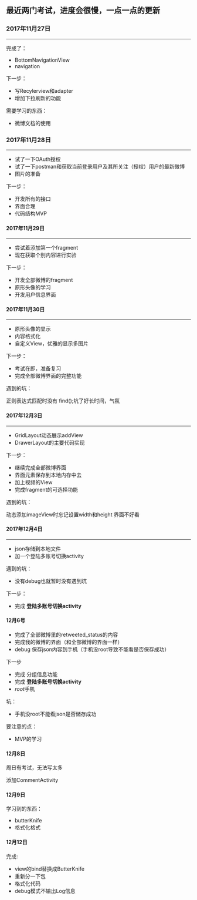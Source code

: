## 最近两门考试，进度会很慢，一点一点的更新


###  2017年11月27日

***

完成了：
- BottomNavigationView
- navigation

下一步：
- 写Recylerview和adapter
- 增加下拉刷新的功能

需要学习的东西：
- 微博文档的使用

### 2017年11月28日

***

- 试了一下OAuth授权
- 试了一下postman和获取当前登录用户及其所关注（授权）用户的最新微博
- 图片的准备

下一步：
- 开发所有的接口
- 界面合理
- 代码结构MVP

#### 2017年11月29日

***

- 尝试着添加第一个fragment
- 现在获取个别内容进行实验

下一步：
- 开发全部微博的fragment
- 原形头像的学习
- 开发用户信息界面

#### 2017年11月30日

***

- 原形头像的显示
- 内容格式化
- 自定义View，优雅的显示多图片

下一步：

- 考试在即，准备复习
- 完成全部微博界面的完整功能

遇到的坑：

正则表达式匹配时没有 find();坑了好长时间，气氛


#### 2017年12月3日

***

- GridLayout动态展示addView
- DrawerLayout的主要代码实现

下一步：

- 继续完成全部微博界面
- 界面元素保存到本地内存中去
- 加上视频的View
- 完成fragment的可选择功能

遇到的坑：

动态添加imageView时忘记设置width和height
界面不好看

#### 2017年12月4日

***

- json存储到本地文件
- 加一个登陆多账号切换activity

遇到的坑：

- 没有debug也就暂时没有遇到坑

下一步：
- 完成 **登陆多账号切换activity**


#### 12月6号

- 完成了全部微博里的retweeted_status的内容
- 完成我的微博的界面（和全部微博的界面一样）
- debug 保存json内容到手机（手机没root导致不能看是否保存成功）

下一步
- 完成 分组信息功能 
- 完成 **登陆多账号切换activity** 
- *root*手机

坑：
- 手机没root不能看json是否储存成功

要注意的点：
- MVP的学习

#### 12月8日

周日有考试，无法写太多

添加CommentActivity

#### 12月9日

学习到的东西：

- butterKnife
- 格式化格式

#### 12月12日

完成:
- view的bind替换成ButterKnife
- 重新分一下包
- 格式化代码
- debug模式不输出Log信息